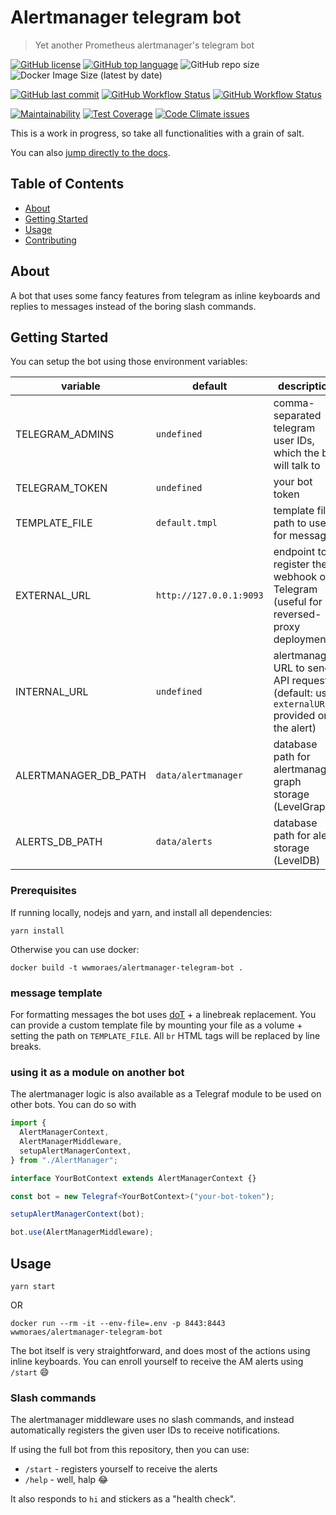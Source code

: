 # Alertmanager telegram bot

> Yet another Prometheus alertmanager's telegram bot

[![GitHub license](https://img.shields.io/github/license/wwmoraes/alertmanager-telegram-bot)](https://github.com/wwmoraes/alertmanager-telegram-bot/blob/master/LICENSE)
[![GitHub top language](https://img.shields.io/github/languages/top/wwmoraes/alertmanager-telegram-bot)](https://github.com/wwmoraes/alertmanager-telegram-bot/search?l=typescript)
![GitHub repo size](https://img.shields.io/github/repo-size/wwmoraes/alertmanager-telegram-bot)
![Docker Image Size (latest by date)](https://img.shields.io/docker/image-size/wwmoraes/alertmanager-telegram-bot)

[![GitHub last commit](https://img.shields.io/github/last-commit/wwmoraes/alertmanager-telegram-bot)](https://github.com/wwmoraes/alertmanager-telegram-bot/commits/master)
[![GitHub Workflow Status](https://img.shields.io/github/workflow/status/wwmoraes/alertmanager-telegram-bot/Analysis?label=CI)](https://github.com/wwmoraes/alertmanager-telegram-bot/actions?query=workflow%3AAnalysis)
[![GitHub Workflow Status](https://img.shields.io/github/workflow/status/wwmoraes/alertmanager-telegram-bot/DockerHub?label=CD)](https://github.com/wwmoraes/alertmanager-telegram-bot/actions?query=workflow%3ADockerHub)

[![Maintainability](https://api.codeclimate.com/v1/badges/3423bf84a8f2cc9afdea/maintainability)](https://codeclimate.com/github/wwmoraes/alertmanager-telegram-bot/maintainability)
[![Test Coverage](https://api.codeclimate.com/v1/badges/3423bf84a8f2cc9afdea/test_coverage)](https://codeclimate.com/github/wwmoraes/alertmanager-telegram-bot/test_coverage)
[![Code Climate issues](https://img.shields.io/codeclimate/issues/wwmoraes/alertmanager-telegram-bot)](https://codeclimate.com/github/wwmoraes/alertmanager-telegram-bot/issues)

This is a work in progress, so take all functionalities with a grain of salt.

You can also [jump directly to the docs](http://wwmoraes.github.io/alertmanager-telegram-bot).

## Table of Contents

- [About](#about)
- [Getting Started](#getting_started)
- [Usage](#usage)
- [Contributing](../CONTRIBUTING.md)

## About <a name = "about"></a>

A bot that uses some fancy features from telegram as inline keyboards and replies
to messages instead of the boring slash commands.

## Getting Started <a name = "getting_started"></a>

You can setup the bot using those environment variables:

| variable             | default                 | description                                                                               |
| -------------------- | ----------------------- | ----------------------------------------------------------------------------------------- |
| TELEGRAM_ADMINS      | `undefined`             | comma-separated telegram user IDs, which the bot will talk to                             |
| TELEGRAM_TOKEN       | `undefined`             | your bot token                                                                            |
| TEMPLATE_FILE        | `default.tmpl`          | template file path to use for messages                                                    |
| EXTERNAL_URL         | `http://127.0.0.1:9093` | endpoint to register the webhook on Telegram (useful for reversed-proxy deployments)      |
| INTERNAL_URL         | `undefined`             | alertmanager URL to send API requests (default: uses `externalURL` provided on the alert) |
| ALERTMANAGER_DB_PATH | `data/alertmanager`     | database path for alertmanager graph storage (LevelGraph)                                 |
| ALERTS_DB_PATH       | `data/alerts`           | database path for alert storage (LevelDB)                                                 |

### Prerequisites

If running locally, nodejs and yarn, and install all dependencies:

```shell
yarn install
```

Otherwise you can use docker:

```shell
docker build -t wwmoraes/alertmanager-telegram-bot .
```

### message template

For formatting messages the bot uses [doT](https://github.com/olado/doT) + a
linebreak replacement. You can provide a custom template file by mounting your file
as a volume + setting the path on `TEMPLATE_FILE`. All `br` HTML tags will be
replaced by line breaks.

### using it as a module on another bot

The alertmanager logic is also available as a Telegraf module to be used on other
bots. You can do so with

```typescript
import {
  AlertManagerContext,
  AlertManagerMiddleware,
  setupAlertManagerContext,
} from "./AlertManager";

interface YourBotContext extends AlertManagerContext {}

const bot = new Telegraf<YourBotContext>("your-bot-token");

setupAlertManagerContext(bot);

bot.use(AlertManagerMiddleware);
```

## Usage <a name = "usage"></a>

```shell
yarn start
```

OR

```shell
docker run --rm -it --env-file=.env -p 8443:8443 wwmoraes/alertmanager-telegram-bot
```

The bot itself is very straightforward, and does most of the actions using inline
keyboards. You can enroll yourself to receive the AM alerts using `/start` 😄

### Slash commands

The alertmanager middleware uses no slash commands, and instead automatically
registers the given user IDs to receive notifications.

If using the full bot from this repository, then you can use:

- `/start` - registers yourself to receive the alerts
- `/help` - well, halp 😂

It also responds to `hi` and stickers as a "health check".
